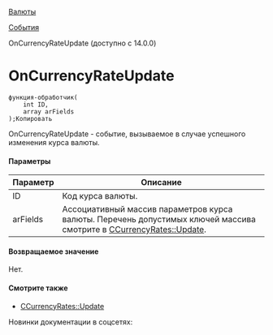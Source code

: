 [Валюты](/api_help/currency/index.php)

[События](/api_help/currency/events/index.php)

OnCurrencyRateUpdate (доступно с 14.0.0)

OnCurrencyRateUpdate
====================

```
функция-обработчик(
	int ID,
	array arFields
);Копировать
```

OnCurrencyRateUpdate - событие, вызываемое в случае успешного изменения курса валюты.

#### Параметры

| Параметр | Описание |
| --- | --- |
| ID | Код курса валюты. |
| arFields | Ассоциативный массив параметров курса валюты. Перечень допустимых ключей массива смотрите в [CCurrencyRates::Update](/api_help/currency/developer/ccurrencyrates/ccurrencyrates__update.1f36666f.php). |

#### Возвращаемое значение

Нет.

#### Смотрите также

* [CCurrencyRates::Update](/api_help/currency/developer/ccurrencyrates/ccurrencyrates__update.1f36666f.php)

Новинки документации в соцсетях: